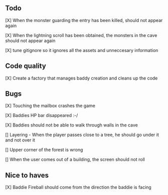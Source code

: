 
## Todo 

[X]  When the monster guarding the entry has been killed, should not appear again

[X] When the lightning scroll has been obtained, the monsters in the cave should not appear again

[X] tune gitignore so it ignores all the assets and unneccesary information 

## Code quality 

[X] Create a factory that manages baddy creation and cleans up the code

## Bugs

[X] Touching the mailbox crashes the game

[X] Baddies HP bar disappeared :-/

[X] Baddies should not be able to walk through walls in the cave

[] Layering - When the player passes close to a tree, he should go under it and not over it 

[] Upper corner of the forest is wrong

[] When the user comes out of a building, the screen should not roll

## Nice to haves

[X] Baddie Fireball should come from the direction the baddie is facing 

